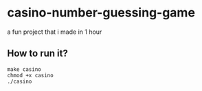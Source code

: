 # casino-number-guessing-game
a fun project that i made in 1 hour 
## How to run it?
```
make casino
chmod +x casino
./casino
```
